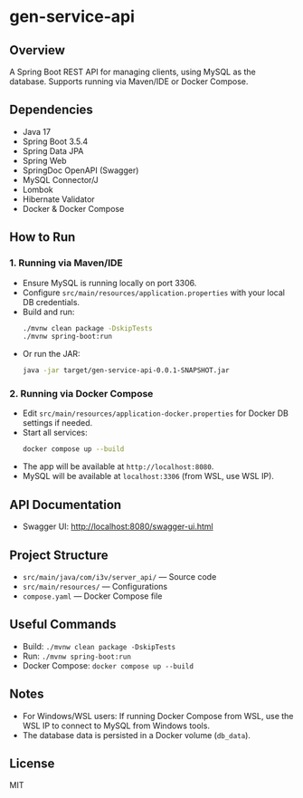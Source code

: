 # gen-service-api

## Overview
A Spring Boot REST API for managing clients, using MySQL as the database. Supports running via Maven/IDE or Docker Compose.

## Dependencies
- Java 17
- Spring Boot 3.5.4
- Spring Data JPA
- Spring Web
- SpringDoc OpenAPI (Swagger)
- MySQL Connector/J
- Lombok
- Hibernate Validator
- Docker & Docker Compose

## How to Run

### 1. Running via Maven/IDE
- Ensure MySQL is running locally on port 3306.
- Configure `src/main/resources/application.properties` with your local DB credentials.
- Build and run:
  ```sh
  ./mvnw clean package -DskipTests
  ./mvnw spring-boot:run
  ```
- Or run the JAR:
  ```sh
  java -jar target/gen-service-api-0.0.1-SNAPSHOT.jar
  ```

### 2. Running via Docker Compose
- Edit `src/main/resources/application-docker.properties` for Docker DB settings if needed.
- Start all services:
  ```sh
  docker compose up --build
  ```
- The app will be available at `http://localhost:8080`.
- MySQL will be available at `localhost:3306` (from WSL, use WSL IP).

## API Documentation
- Swagger UI: [http://localhost:8080/swagger-ui.html](http://localhost:8080/swagger-ui.html)

## Project Structure
- `src/main/java/com/i3v/server_api/` — Source code
- `src/main/resources/` — Configurations
- `compose.yaml` — Docker Compose file

## Useful Commands
- Build: `./mvnw clean package -DskipTests`
- Run: `./mvnw spring-boot:run`
- Docker Compose: `docker compose up --build`

## Notes
- For Windows/WSL users: If running Docker Compose from WSL, use the WSL IP to connect to MySQL from Windows tools.
- The database data is persisted in a Docker volume (`db_data`).

## License
MIT
